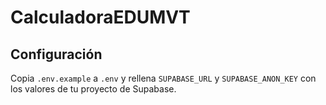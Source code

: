 # CalculadoraEDUMVT

## Configuración

Copia `.env.example` a `.env` y rellena `SUPABASE_URL` y `SUPABASE_ANON_KEY` con los valores de tu proyecto de Supabase.
